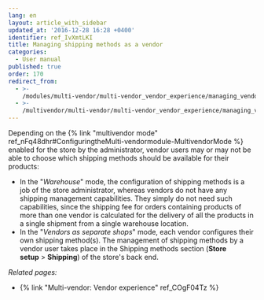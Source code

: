```yaml
---
lang: en
layout: article_with_sidebar
updated_at: '2016-12-28 16:28 +0400'
identifier: ref_IvXmtLKI
title: Managing shipping methods as a vendor
categories:
  - User manual
published: true
order: 170
redirect_from:
  - >-
    /modules/multi-vendor/multi-vendor_vendor_experience/managing_vendor_shipping_methods.html
  - >-
    /multivendor/multi-vendor/multi-vendor_vendor_experience/managing_vendor_shipping_methods.html
---
```



Depending on the {% link "multivendor mode" ref_nFq48dhr#ConfiguringtheMulti-vendormodule-MultivendorMode %} enabled for the store by the administrator, vendor users may or may not be able to choose which shipping methods should be available for their products:

*   In the "_Warehouse_" mode, the configuration of shipping methods is a job of the store administrator, whereas vendors do not have any shipping management capabilities. They simply do not need such capabilities, since the shipping fee for orders containing products of more than one vendor is calculated for the delivery of all the products in a single shipment from a single warehouse location. 
*   In the "_Vendors as separate shops_" mode, each vendor configures their own shipping method(s). The management of shipping methods by a vendor user takes place in the Shipping methods section (**Store setup** > **Shipping**) of the store's back end. 

_Related pages:_

   *   {% link "Multi-vendor: Vendor experience" ref_COgF04Tz %}
